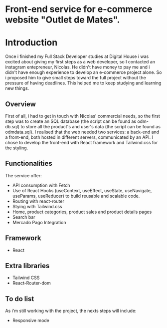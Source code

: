 # Front-end service for e-commerce website "Outlet de Mates". 

# Introduction

Once i finished my Full Stack Developer studies at Digital House i was excited about giving my first steps as a web developer, so I contacted an instagram entepreneur, Nicolas. He didn't have money to pay me and i didn't have enough experience to develop an e-commerce project alone. So i proposed him to give small steps toward the full project without the pressure of having deadlines. This helped me to keep studying and learning new things.

## Overview

First of all, i had to get in touch with Nicolas' commercial needs, so the first step was to create an SQL database (the script can be found as odm-db.sql) to store all the product's and user's data (the script can be found as odmdata.sql).
I realised that the web needed two services: a back-end and a front-end, both hosted in different servers, communicated by an API. I chose to develop the front-end with React framework and Tailwind.css for the styling.


## Functionalities
The service offer:
- API consumption with Fetch
- Use of React Hooks (useContext, useEffect, useState, useNavigate, useParams, useReducer) to build reusable and scalable code.
- Routing with react-router
- Stying with Tailwind.css
- Home, product categories, product sales and product details pages
- Search bar
- Mercado Pago Integration

## Framework
- React

## Extra libraries
- Tailwind CSS
- React-Router-dom

## To do list
As i'm still working with the project, the nexts steps will include:
- Responsive mode




  

